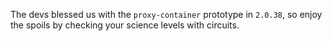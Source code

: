 The devs blessed us with the `proxy-container` prototype in `2.0.38`, so enjoy the spoils by checking your science levels with circuits.
